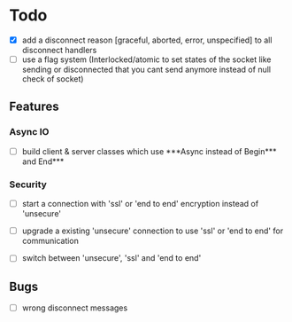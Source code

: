 ﻿# Todo

- [x] add a disconnect reason [graceful, aborted, error, unspecified] to all disconnect handlers
- [ ] use a flag system (Interlocked/atomic to set states of the socket like sending or disconnected that you cant send anymore instead of null check of socket)

## Features

### Async IO

- [ ] build client & server classes which use \*\*\*Async instead of Begin\*\*\* and End\*\*\*

### Security

- [ ] start a connection with 'ssl' or 'end to end' encryption instead of 'unsecure'
- [ ] upgrade a existing 'unsecure' connection to use 'ssl' or 'end to end' for communication
- [ ] switch between 'unsecure', 'ssl' and 'end to end'


## Bugs

- [ ] wrong disconnect messages
